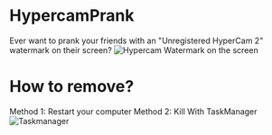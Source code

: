 # HypercamPrank
Ever want to prank your friends with an "Unregistered HyperCam 2" watermark on their screen?
![Hypercam Watermark on the screen](https://imgur.com/a/wWNtG)
# How to remove?
Method 1:
Restart your computer
Method 2:
Kill With TaskManager
![Taskmanager](https://imgur.com/a/zRtG8)

